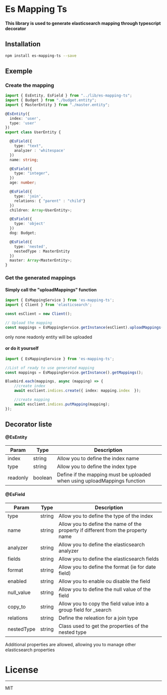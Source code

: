 # Es Mapping Ts

#### This library is used to generate elasticsearch mapping through typescript decorator

## Installation

```sh
npm install es-mapping-ts --save
```

## Exemple

### Create the mapping 
```typescript
import { EsEntity, EsField } from "../lib/es-mapping-ts";
import { Budget } from "./budget.entity";
import { MasterEntity } from "./master.entity";

@EsEntity({
  index: 'user',
  type: 'user'
})
export class UserEntity {

  @EsField({
    type: "text",
    analyzer : 'whitespace'
  })
  name: string;

  @EsField({
    type: "integer",
  })
  age: number;

  @EsField({
    type: 'join',
    relations: { "parent" : "child"}
  })
  children: Array<UserEntity>;

  @EsField({
    type: 'object'
  })
  dog: Budget;

  @EsField({
    type: 'nested',
    nestedType : MasterEntity
  })
  master: Array<MasterEntity>;
}
```

### Get the generated mappings

#### Simply call the "uploadMappings"  function
```typescript
import { EsMappingService } from 'es-mapping-ts';
import { Client } from 'elasticsearch';

const esClient = new Client();

// Upload the mapping
const mappings = EsMappingService.getInstance(esClient).uploadMappings();
```

only none readonly entity will be uploaded


#### or do it yourself

```typescript
import { EsMappingService } from 'es-mapping-ts';

//List of ready to use generated mapping
const mappings = EsMappingService.getInstance().getMappings();

Bluebird.each(mappings, async (mapping) => {
    //create index
    await esclient.indices.create({ index: mapping.index  });

    //create mapping
    await esclient.indices.putMapping(mapping);
});
```

## Decorator liste

#### @EsEntity
| Param | Type |  Description |
| ------ | ------ | ------ |
| index | string | Allow you to define the index name |
| type | string | Allow you to define the index type |
| readonly | boolean | Define if the mapping must be uploaded when using uploadMappings function |

#### @EsField
| Param | Type |  Description |
| ------ | ------ | ------ |
| type | string | Allow you to define the type of the index |
| name | string | Allow you to define the name of the property if different from the property name |
| analyzer | string | Allow you to define the elasticsearch analyzer |
| fields | string | Allow you to define the elasticsearch fields |
| format | string | Allow you to define the format (ie for date field) |
| enabled | string | Allow you to enable ou disable the field |
| null_value | string | Allow you to define the null value of the field |
| copy_to | string | Allow you to copy the field value into a group field for _search |
| relations | string | Define the releation for a join type |
| nestedType | string | Class used to get the properties of the nested type |

Additional properties are allowed, allowing you to manage other elasticsearch properties

# License
----

MIT
